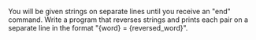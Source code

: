 You will be given strings on separate lines until you receive an "end" command. Write a program that reverses strings and prints each pair on a separate line in the format "{word} = {reversed_word}".